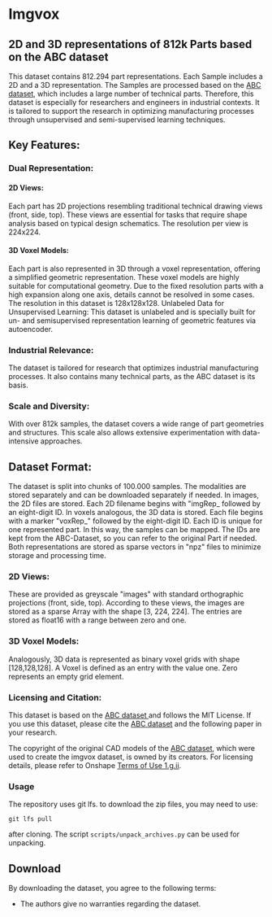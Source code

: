 # Imgvox
## 2D and 3D representations of 812k Parts based on the ABC dataset 

This dataset contains 812.294 part representations. Each Sample includes a 2D and a 3D representation. The Samples are processed based on the [ABC dataset](https://deep-geometry.github.io/abc-dataset/), which includes a large number of technical parts. Therefore, this dataset is especially for researchers and engineers in industrial contexts. It is tailored to support the research in optimizing manufacturing processes through unsupervised and semi-supervised learning techniques.

## Key Features:

### Dual Representation:

#### 2D Views: 
Each part has 2D projections resembling traditional technical drawing views (front, side, top). These views are essential for tasks that require shape analysis based on typical design schematics. The resolution per view is 224x224. 

#### 3D Voxel Models: 
Each part is also represented in 3D through a voxel representation, offering a simplified geometric representation. These voxel models are highly suitable for computational geometry. Due to the fixed resolution parts with a high expansion along one axis, details cannot be resolved in some cases. The resolution in this dataset is 128x128x128. 
Unlabeled Data for Unsupervised Learning: This dataset is unlabeled and is specially built for un- and semisupervised representation learning of geometric features via autoencoder. 

### Industrial Relevance: 
The dataset is tailored for research that optimizes industrial manufacturing processes. It also contains many technical parts, as the ABC dataset is its basis. 

### Scale and Diversity: 
With over 812k samples, the dataset covers a wide range of part geometries and structures. This scale also allows extensive experimentation with data-intensive approaches. 

## Dataset Format:
The dataset is split into chunks of 100.000 samples. The modalities are stored separately and can be downloaded separately if needed. In images, the 2D files are stored. Each 2D filename begins with "imgRep_ followed by an eight-digit ID. In voxels analogous, the 3D data is stored. Each file begins with a marker "voxRep_" followed by the eight-digit ID. Each ID is unique for one represented part. In this way, the samples can be mapped. The IDs are kept from the ABC-Dataset, so you can refer to the original Part if needed. Both representations are stored as sparse vectors in "npz" files to minimize storage and processing time. 

### 2D Views:
These are provided as greyscale "images" with standard orthographic projections (front, side, top). According to these views, the images are stored as a sparse Array with the shape [3, 224, 224]. The entries are stored as float16 with a range between zero and one. 

### 3D Voxel Models: 
Analogously, 3D data is represented as binary voxel grids with shape [128,128,128].  A Voxel is defined as an entry with the value one. Zero represents an empty grid element. 

### Licensing and Citation:

This dataset is based on the [ABC dataset ](https://deep-geometry.github.io/abc-dataset/) and follows the MIT License. If you use this dataset, please cite the [ABC dataset](https://deep-geometry.github.io/abc-dataset/) and the following paper in your research.

The copyright of the original CAD models of the [ABC dataset](https://deep-geometry.github.io/abc-dataset/), which were used to create the imgvox dataset, is owned by its creators. For licensing details, please refer to Onshape [Terms of Use 1.g.ii](https://www.onshape.com/en/legal/terms-of-use).

### Usage
The repository uses git lfs. to download the zip files, you may need to use:

```
git lfs pull
```

after cloning. The script ```scripts/unpack_archives.py``` can be used for unpacking. 



## Download 

By downloading the dataset, you agree to the following terms:

- The authors give no warranties regarding the dataset.
